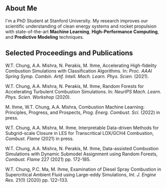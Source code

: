 ## About Me
I'm a PhD Student at Stanford University. My research improves our scientific understanding of clean energy systems and rocket propulsion with state-of-the-art **Machine Learning**, **High-Performance Computing**, and **Predictive Modeling** techniques.

## Selected Proceedings and Publications
W.T. Chung, A.A. Mishra, N. Perakis, M. Ihme, Accelerating High-fidelity Combustion Simulations with Classification Algorithms. In: _Proc. AAAI Spring Symp. Combin. Artif. Intell. Mach. Learn. Phys. Scien._ (2021). [<i class="fa-solid fa-file-pdf"></i>](http://ceur-ws.org/Vol-2964/article_196.pdf)

W.T. Chung, A.A. Mishra, N. Perakis, M. Ihme, Random Forests for Accelerating Turbulent Combustion Simulations. In: _NeurIPS Mach. Learn. Phys. Scien. Workshop_ (2020). [<i class="fa-solid fa-file-pdf"></i>](https://ml4physicalsciences.github.io/2020/files/NeurIPS_ML4PS_2020_81.pdf)

M. Ihme, W.T. Chung, A.A. Mishra, Combustion Machine Learning: Principles, Progress, and Prospects, _Prog. Energ. Combust. Sci._ (2022) in press.

W.T. Chung, A.A. Mishra,  M. Ihme, Interpretable Data-driven Methods for Subgrid-scale Closure in LES for Transcritical LOX/GCH4 Combustion, _Combust. Flame_ (2021) in press. [<i class="fa-solid fa-file-pdf"></i>](http://web.stanford.edu/group/ihmegroup/cgi-bin/MatthiasIhme/wp-content/papercite-data/pdf/chung2021sgs.pdf)
    
W.T. Chung, A.A. Mishra, N. Perakis, M. Ihme, Data-assisted Combustion Simulations with Dynamic Submodel Assignment using Random Forests, _Combust. Flame_  227  (2021) pp. 172-185. [<i class="fa-solid fa-file-pdf"></i>](http://web.stanford.edu/group/ihmegroup/cgi-bin/MatthiasIhme/wp-content/papercite-data/pdf/chung2021data.pdf)

W.T. Chung, P.C. Ma, M. Ihme, Examination of Diesel Spray Combustion in Supercritical Ambient Fluid using Large-eddy Simulations, _Int. J. Engine Res._ 21(1) (2020) pp. 122–133. [<i class="fa-solid fa-file-pdf"></i>](http://web.stanford.edu/group/ihmegroup/cgi-bin/MatthiasIhme/wp-content/papercite-data/pdf/chung2019examination.pdf)
